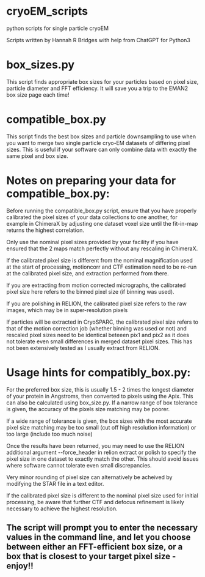 # cryoEM_scripts
python scripts for single particle cryoEM

Scripts written by Hannah R Bridges with help from ChatGPT for Python3

# box_sizes.py
This script finds appropriate box sizes for your particles based on pixel size, particle diameter and FFT efficiency. It will save you a trip to the EMAN2 box size page each time!


# compatible_box.py

This script finds the best box sizes and particle downsampling to use when you want to merge two single particle cryo-EM datasets of differing pixel sizes. This is useful if your software can only combine data with exactly the same pixel and box size.

# Notes on preparing your data for compatible_box.py:

Before running the compatible_box.py script, ensure that you have properly calibrated the pixel sizes of your data collections to one another, for example in ChimeraX by adjusting one dataset voxel size until the fit-in-map returns the highest correlation.

Only use the nominal pixel sizes provided by your facility if you have ensured that the 2 maps match perfectly without any rescaling in ChimeraX.

If the calibrated pixel size is different from the nominal magnification used at the start of processing, motioncorr and CTF estimation need to be re-run at the calibrated pixel size, and extraction performed from there.

If you are extracting from motion corrected micrographs, the calibrated pixel size here refers to the binned pixel size (if binning was used).

If you are polishing in RELION, the calibrated pixel size refers to the raw images, which may be in super-resolution pixels

If particles will be extracted in CryoSPARC, the calibrated pixel size refers to that of the motion correction job (whether binning was used or not) and rescaled pixel sizes need to be identical beteeen pix1 and pix2 as it does not tolerate even small differences in merged dataset pixel sizes. This has not been extensively tested as I usually extract from RELION.

# Usage hints for compatibly_box.py:

For the preferred box size, this is usually 1.5 - 2 times the longest diameter of your protein in Angstroms, then converted to pixels using the Apix. This can also be calculated using box_size.py.
If a narrow range of box tolerance is given, the accuracy of the pixels size matching may be poorer.

If a wide range of tolerance is given, the box sizes with the most accurate pixel size matching may be too small (cut off high resolution information) or too large (include too much noise)

Once the results have been returned, you may need to use the RELION additional argument --force_header in relion extract or polish to specify the pixel size in one dataset to exactly match the other. This should avoid issues where software cannot tolerate even small discrepancies.

Very minor rounding of pixel size can alternatively be acheived by modifying the STAR file in a text editor.

If the calibrated pixel size is different to the nominal pixel size used for initial processing, be aware that further CTF and defocus refinement is likely necessary to achieve the highest resolution.

The script will prompt you to enter the necessary values in the command line, and let you choose between either an FFT-efficient box size, or a box that is closest to your target pixel size - enjoy!!
-
